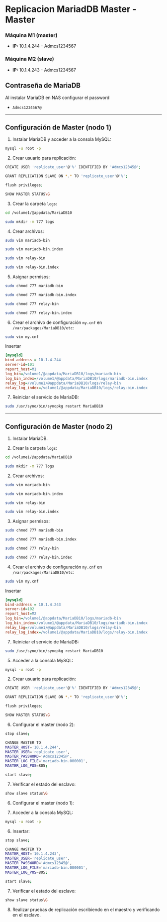 # Replicacion MariadDB Master - Master

### Máquina M1 (master)

- **IP:** 10.1.4.244 - Admcs1234567

### Máquina M2 (slave)

- **IP:** 10.1.4.243 - Admcs1234567

## Contraseña de MariaDB

Al instalar MariaDB en NAS configurar el password

- `Admcs1234567@`

---

## Configuración de Master (nodo 1)

1. Instalar MariaDB y acceder a la consola MySQL:

```bash
mysql -u root -p
```

2. Crear usuario para replicación:

```bash
CREATE USER 'replicate_user'@'%' IDENTIFIED BY 'Admcs12345@';

GRANT REPLICATION SLAVE ON *.* TO 'replicate_user'@'%';

flush privileges;

SHOW MASTER STATUS\G
```

3. Crear la carpeta `logs`:

```bash
cd /volume1/@appdata/MariaDB10

sudo mkdir -m 777 logs
```

4. Crear archivos:

```bash
sudo vim mariadb-bin

sudo vim mariadb-bin.index

sudo vim relay-bin

sudo vim relay-bin.index

```

5. Asignar permisos:

```bash
sudo chmod 777 mariadb-bin

sudo chmod 777 mariadb-bin.index

sudo chmod 777 relay-bin

sudo chmod 777 relay-bin.index
```

6. Crear el archivo de configuración `my.cnf` en `/var/packages/MariaDB10/etc`:

```bash
sudo vim my.cnf
```

Insertar

```ini
[mysqld]
bind-address = 10.1.4.244
server-id=101
report_host=M1
log_bin=/volume1/@appdata/MariaDB10/logs/mariadb-bin
log_bin_index=/volume1/@appdata/MariaDB10/logs/mariadb-bin.index
relay_log=/volume1/@appdata/MariaDB10/logs/relay-bin
relay_log_index=/volume1/@appdata/MariaDB10/logs/relay-bin.index
```

7. Reiniciar el servicio de MariaDB:

```bash
sudo /usr/syno/bin/synopkg restart MariaDB10
```

---

## Configuración de Master (nodo 2)

1. Instalar MariaDB.

2. Crear la carpeta `logs`:

```bash
cd /volume1/@appdata/MariaDB10

sudo mkdir -m 777 logs
```

2. Crear archivos:

```bash
sudo vim mariadb-bin

sudo vim mariadb-bin.index

sudo vim relay-bin

sudo vim relay-bin.index
```

3. Asignar permisos:

```bash
sudo chmod 777 mariadb-bin

sudo chmod 777 mariadb-bin.index

sudo chmod 777 relay-bin

sudo chmod 777 relay-bin.index
```

4. Crear el archivo de configuración `my.cnf` en `/var/packages/MariaDB10/etc`:

```bash
sudo vim my.cnf
```

Insertar

```ini
[mysqld]
bind-address = 10.1.4.243
server-id=102
report_host=M2
log_bin=/volume1/@appdata/MariaDB10/logs/mariadb-bin
log_bin_index=/volume1/@appdata/MariaDB10/logs/mariadb-bin.index
relay_log=/volume1/@appdata/MariaDB10/logs/relay-bin
relay_log_index=/volume1/@appdata/MariaDB10/logs/relay-bin.index
```

7. Reiniciar el servicio de MariaDB:

```bash
sudo /usr/syno/bin/synopkg restart MariaDB10
```

5. Acceder a la consola MySQL:

```bash
mysql -u root -p
```

2. Crear usuario para replicación:

```bash
CREATE USER 'replicate_user'@'%' IDENTIFIED BY 'Admcs12345@';

GRANT REPLICATION SLAVE ON *.* TO 'replicate_user'@'%';

flush privileges;

SHOW MASTER STATUS\G
```

6. Configurar el master (nodo 2):

```bash
stop slave;

CHANGE MASTER TO
MASTER_HOST='10.1.4.244',
MASTER_USER='replicate_user',
MASTER_PASSWORD='Admcs12345@',
MASTER_LOG_FILE='mariadb-bin.000001',
MASTER_LOG_POS=805;

start slave;
```

7. Verificar el estado del esclavo:

```bash
show slave status\G
```

6. Configurar el master (nodo 1):

7. Acceder a la consola MySQL:

```bash
mysql -u root -p
```

6. Insertar:

```bash
stop slave;

CHANGE MASTER TO
MASTER_HOST='10.1.4.243',
MASTER_USER='replicate_user',
MASTER_PASSWORD='Admcs12345@',
MASTER_LOG_FILE='mariadb-bin.000001',
MASTER_LOG_POS=805;

start slave;
```

7. Verificar el estado del esclavo:

```bash
show slave status\G
```

8. Realizar pruebas de replicación escribiendo en el maestro y verificando en el esclavo.

